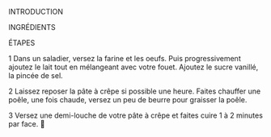 INTRODUCTION







INGRÉDIENTS








ÉTAPES

  

  

1 Dans un saladier, versez la farine et les oeufs. Puis progressivement ajoutez le lait tout en mélangeant avec votre fouet. Ajoutez le sucre vanillé, la pincée de sel.

2 Laissez reposer la pâte à crêpe si possible une heure. Faites chauffer une poêle, une fois chaude, versez un peu de beurre pour graisser la poêle.

3 Versez une demi-louche de votre pâte à crêpe et faites cuire 1 à 2 minutes par face.
&#x1F91D;